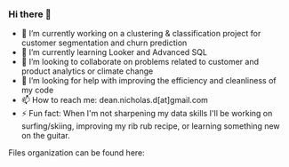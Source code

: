 ### Hi there 👋

<!--
**NickD-Dean/NickD-Dean** is a ✨ _special_ ✨ repository because its `README.md` (this file) appears on your GitHub profile.

Here are some ideas to get you started:

- 🔭 I’m currently working on Clustering & Classification project for customer segmentation and churn prediction
- 🌱 I’m currently learning Looker and Advanced SQL
- 👯 I’m looking to collaborate on problems related to customer and product analytics or climate change
- 🤔 I’m looking for help with improving the efficiency and cleanliness of my code
- 📫 How to reach me: dean.nicholas.d[at]gmail.com
- ⚡ Fun fact: When I'm not sharpening my data skills I'll be working on surfing/skiing, improving my rib rub recipe, or learning something new on the guitar.
-->

- 🔭 I’m currently working on a clustering & classification project for customer segmentation and churn prediction
- 🌱 I’m currently learning Looker and Advanced SQL
- 👯 I’m looking to collaborate on problems related to customer and product analytics or climate change
- 🤔 I’m looking for help with improving the efficiency and cleanliness of my code
- 📫 How to reach me: dean.nicholas.d[at]gmail.com
- ⚡ Fun fact: When I'm not sharpening my data skills I'll be working on surfing/skiing, improving my rib rub recipe, or learning something new on the guitar.



Files organization can be found here:

